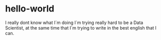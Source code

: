 # hello-world
I really dont know what I´m doing
I´m trying really hard to be a Data Scientist, at the same time that I´m trying to write in the best english that I can.
